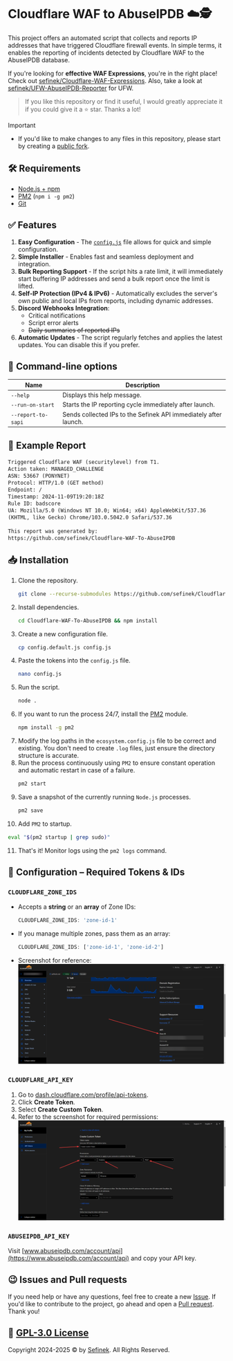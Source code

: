 # Cloudflare WAF to AbuseIPDB ☁️🕵️
This project offers an automated script that collects and reports IP addresses that have triggered Cloudflare firewall events.
In simple terms, it enables the reporting of incidents detected by Cloudflare WAF to the AbuseIPDB database.

If you're looking for **effective WAF Expressions**, you're in the right place! Check out [sefinek/Cloudflare-WAF-Expressions](https://github.com/sefinek/Cloudflare-WAF-Expressions).
Also, take a look at [sefinek/UFW-AbuseIPDB-Reporter](https://github.com/sefinek/UFW-AbuseIPDB-Reporter) for UFW.

> If you like this repository or find it useful, I would greatly appreciate it if you could give it a ⭐ star. Thanks a lot!

> [!IMPORTANT]
> - If you'd like to make changes to any files in this repository, please start by creating a [public fork](https://github.com/sefinek/Cloudflare-WAF-To-AbuseIPDB/fork).

## 🛠️ Requirements
- [Node.js + npm](https://gist.github.com/sefinek/fb50041a5f456321d58104bbf3f6e649)
- [PM2](https://www.npmjs.com/package/pm2) (`npm i -g pm2`)
- [Git](https://gist.github.com/sefinek/1de50073ffbbae82fc901506304f0ada)


## ✅ Features
1. **Easy Configuration** - The [`config.js`](config.default.js) file allows for quick and simple configuration.
2. **Simple Installer** - Enables fast and seamless deployment and integration.
3. **Bulk Reporting Support** - If the script hits a rate limit, it will immediately start buffering IP addresses and send a bulk report once the limit is lifted.
4. **Self-IP Protection (IPv4 & IPv6)** - Automatically excludes the server's own public and local IPs from reports, including dynamic addresses.
5. **Discord Webhooks Integration**:
   - Critical notifications
   - Script error alerts
   - ~~Daily summaries of reported IPs~~
6. **Automatic Updates** - The script regularly fetches and applies the latest updates. You can disable this if you prefer.

## 📃 Command-line options
| Name               | Description                                                       |
|--------------------|-------------------------------------------------------------------|
| `--help`           | Displays this help message.                                       |
| `--run-on-start`   | Starts the IP reporting cycle immediately after launch.           |
| `--report-to-sapi` | Sends collected IPs to the Sefinek API immediately after launch.  |


## 🌌 Example Report
```
Triggered Cloudflare WAF (securitylevel) from T1.
Action taken: MANAGED_CHALLENGE
ASN: 53667 (PONYNET)
Protocol: HTTP/1.0 (GET method)
Endpoint: /
Timestamp: 2024-11-09T19:20:18Z
Rule ID: badscore
UA: Mozilla/5.0 (Windows NT 10.0; Win64; x64) AppleWebKit/537.36 (KHTML, like Gecko) Chrome/103.0.5042.0 Safari/537.36

This report was generated by:
https://github.com/sefinek/Cloudflare-WAF-To-AbuseIPDB
```


## 📥 Installation
1. Clone the repository.
   ```bash
   git clone --recurse-submodules https://github.com/sefinek/Cloudflare-WAF-To-AbuseIPDB.git 
   ```
2. Install dependencies.
   ```bash
   cd Cloudflare-WAF-To-AbuseIPDB && npm install
   ```
3. Create a new configuration file.
   ```bash
   cp config.default.js config.js
   ```
4. Paste the tokens into the `config.js` file.
   ```bash
   nano config.js
   ```
5. Run the script.
   ```bash
   node .
   ```
6. If you want to run the process 24/7, install the [PM2](https://www.npmjs.com/package/pm2) module.
   ```bash
   npm install -g pm2
   ```
7. Modify the log paths in the `ecosystem.config.js` file to be correct and existing. You don't need to create `.log` files, just ensure the directory structure is accurate.
8. Run the process continuously using `PM2` to ensure constant operation and automatic restart in case of a failure.
   ```bash
   pm2 start
   ```
9. Save a snapshot of the currently running `Node.js` processes.
   ```bash
   pm2 save
   ```
10. Add `PM2` to startup.
   ```bash
   eval "$(pm2 startup | grep sudo)"
   ```
11. That's it! Monitor logs using the `pm2 logs` command.


## 🔐 Configuration – Required Tokens & IDs
### `CLOUDFLARE_ZONE_IDS`
- Accepts a **string** or an **array** of Zone IDs:
  ```js
  CLOUDFLARE_ZONE_IDS: 'zone-id-1'
  ```
- If you manage multiple zones, pass them as an array:
   ```js
  CLOUDFLARE_ZONE_IDS: ['zone-id-1', 'zone-id-2']
  ```
- Screenshot for reference:
  ![](images/brave_UY5737SsDdlS.png)

### `CLOUDFLARE_API_KEY`
1. Go to [dash.cloudflare.com/profile/api-tokens](https://dash.cloudflare.com/profile/api-tokens).
2. Click **Create Token**.
3. Select **Create Custom Token**.
4. Refer to the screenshot for required permissions:
   ![](images/brave_oWibgugvXlTH.png)

### `ABUSEIPDB_API_KEY`
Visit [www.abuseipdb.com/account/api](https://www.abuseipdb.com/account/api) and copy your API key.


## 😉 Issues and Pull requests
If you need help or have any questions, feel free to create a new [Issue](https://github.com/sefinek/Cloudflare-WAF-To-AbuseIPDB/issues). If you'd like to contribute to the project, go ahead and open a [Pull request](https://github.com/sefinek/Cloudflare-WAF-To-AbuseIPDB/pulls). Thank you!


## 📑 [GPL-3.0 License](LICENSE)
Copyright 2024-2025 © by [Sefinek](https://sefinek.net). All Rights Reserved.